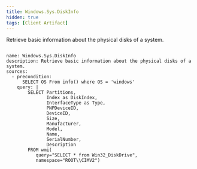 ```yaml
---
title: Windows.Sys.DiskInfo
hidden: true
tags: [Client Artifact]
---
```


Retrieve basic information about the physical disks of a system.

<pre><code class="language-yaml">
name: Windows.Sys.DiskInfo
description: Retrieve basic information about the physical disks of a system.
sources:
  - precondition:
      SELECT OS From info() where OS = 'windows'
    query: |
        SELECT Partitions,
               Index as DiskIndex,
               InterfaceType as Type,
               PNPDeviceID,
               DeviceID,
               Size,
               Manufacturer,
               Model,
               Name,
               SerialNumber,
               Description
        FROM wmi(
           query="SELECT * from Win32_DiskDrive",
           namespace="ROOT\\CIMV2")

</code></pre>

